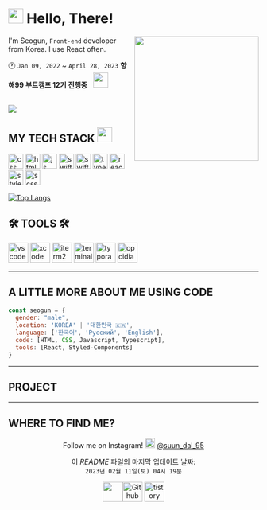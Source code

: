 

<h1><img src="https://user-images.githubusercontent.com/76584961/216099537-e1b5f736-96a4-4dee-94f3-5f040a105cfa.gif" style="height: 30px"/> Hello, There!</h1>

<img align="right" src="https://user-images.githubusercontent.com/76584961/216432124-bd562e56-0bc3-495d-8585-b60ad15e5033.gif" style="max-width: 100%; width: 250px; display: inline-block;"/>

<p>I'm Seogun, <code>Front-end</code> developer from Korea. I use React often.</p>
<p>🕐 <code>Jan 09, 2022</code> ~ <code>April 28, 2023</code> <b>향해99 부트캠프 12기 진행중</b> &nbsp;&nbsp;<img src="https://user-images.githubusercontent.com/76584961/216518470-88179044-bd5d-47b4-9a02-6224b29f5fa3.gif" style="height: 30px"/></p>

<!--<a href="https://hanghae99.spartacodingclub.kr/?utm_source=google&utm_medium=bs&utm_campaign=%ED%95%AD%ED%95%B4&utm_content=%ED%95%AD%ED%95%B4_%EB%B8%8C%EB%9E%9C%EB%93%9C&utm_term=%ED%95%AD%ED%95%B499&gclid=Cj0KCQiA2-2eBhClARIsAGLQ2RkbCk1fDiRiZggpA67f2tpNi9k9xPbEjybYrKfttpH0JnpLDRQZeCUaApoSEALw_wcB" target=_blank rel=noopener noreferrer><img src="https://user-images.githubusercontent.com/76584961/216495125-eee030e7-812b-427f-a765-76b495b4346c.png"  style="height: 30px"/></a> -->
<br />
<a href="https://hits.seeyoufarm.com"><img src="https://hits.seeyoufarm.com/api/count/incr/badge.svg?url=https%3A%2F%2Fgithub.com%2FSeogun95&count_bg=%23C8A03D&title_bg=%23555555&icon=git.svg&icon_color=%23FFFFFF&title=Seogun95&edge_flat=false"/></a>

<h2>MY TECH STACK <img src="https://user-images.githubusercontent.com/76584961/217931497-5525468d-4682-4e93-aaae-fcad0a1b9840.gif" style="height: 30px"/></h2>

<p>
   <img width="30" src="https://user-images.githubusercontent.com/76584961/216093017-3e1770bb-a305-492b-b0f7-c12e7935fae4.png" alt="css">
   <img width="30" src="https://user-images.githubusercontent.com/76584961/216093342-7b2cdcf6-9150-4b30-aedd-d5f79b1f44c8.png" alt="html">
   <img width="30" src="https://user-images.githubusercontent.com/76584961/216442416-85fcfa93-7512-4b9e-9ff4-1f3b4a9a6567.gif" alt="js">
   <img width="30" src="https://user-images.githubusercontent.com/76584961/216117810-7c78b892-cb2b-4050-8911-f51ae15cb85e.png" alt="swift">
   <img width="30" src="https://user-images.githubusercontent.com/76584961/216117822-e83f9b0c-3e41-44ac-9da9-05ecf3494c99.png" alt="swiftui">
   <img width="30" src="https://user-images.githubusercontent.com/76584961/216093353-d6b5485d-8e51-4f85-a090-552d8cb122ca.png" alt="typescript">    
   <img width="30" src="https://user-images.githubusercontent.com/76584961/218177725-96163589-fe2d-46ee-87b8-554b1b085260.png" alt="react"> 
   <img width="30" alt="styled" src="https://user-images.githubusercontent.com/76584961/218177308-36505717-ca4c-4da9-bb04-ffefa5ace9aa.png">
   <img width="30" alt="scss" src="https://user-images.githubusercontent.com/76584961/218178822-3037b0b3-07cc-486c-bda4-eb254eabe85a.png">
 
<!--<img style="width: 50px;" src="https://user-images.githubusercontent.com/76584961/216094038-441f7d64-1d02-4301-917c-6999c9f9723e.png" alt="bootstrap"> -->
</p>

[![Top Langs](https://github-readme-stats.vercel.app/api/top-langs/?username=Seogun95&layout=compact)](https://github.com/anuraghazra/github-readme-stats)


<h2>🛠️ TOOLS 🛠️</h2>
<p>   <img style="width: 40px;" alt="vscode" src="https://user-images.githubusercontent.com/76584961/216272325-ac8b1a90-41ae-42f9-84f9-b9ad9a485a6f.png">
<img style="width: 40px;" alt="xcode" src="https://user-images.githubusercontent.com/76584961/216272330-0370238a-e7a8-48df-8d39-28c5cd5c9612.png">
<img style="width: 40px;" alt="iterm2" src="https://user-images.githubusercontent.com/76584961/216276408-bfcaaff4-a516-4b63-9948-1508885f00a0.png">
<img style="width: 40px;" alt="terminal" src="https://user-images.githubusercontent.com/76584961/216279126-7cfa9d77-554a-4753-a600-5e6166074248.png">
<img style="width: 40px;" alt="typora" src="https://user-images.githubusercontent.com/76584961/216277590-ac90afd4-ed05-483f-862a-357c840eae79.png">
<img style="width: 40px;" alt="opcidian" src="https://user-images.githubusercontent.com/76584961/216277688-233c8c2c-2762-4a6a-b7e4-d2ba697841b3.png">
</p>

---

<h2>A LITTLE MORE ABOUT ME USING CODE</h2>

```javascript
const seogun = {
  gender: "male",
  location: 'KOREA' | '대한민국 🇰🇷',
  language: ['한국어', 'Русский', 'English'],
  code: [HTML, CSS, Javascript, Typescript],
  tools: [React, Styled-Components]
}
```

------
<h2>PROJECT</h2>


------
<h2>WHERE TO FIND ME?</h2>

<p align="center">Follow me on Instagram! <img alt="instagram" src="https://user-images.githubusercontent.com/76584961/216097483-1682634a-25ea-45ba-a112-9993858197d5.png" style="width: 20px"> <a href="https://www.instagram.com/suun_dal_95/" target="_blank" rel="noopener noreferrer">@suun_dal_95</a>
  </p>
<p align="center">이 <i>README</i> 파일의 마지막 업데이트 날짜: <br><code>2023년 02월 11일(토) 04시 19분</code></p>
  <p align="center"><img src="https://user-images.githubusercontent.com/76584961/216103441-02b488d1-cf51-4c47-afae-ddc6fbec868e.gif" style="height: 40px"/><a href="https://github.com/Seogun95" target=_blank rel=noopener noreferrer style="cursor: pointer;"><img alt="Github" src="https://user-images.githubusercontent.com/76584961/216338764-0852c2aa-60ff-47e5-ab06-653a4101f8c6.png" style="height: 40px"></a> 
<a href="https://seons-dev.tistory.com/" target=_blank rel=noopener noreferrer style="cursor: pointer;"><img alt="tistory" src="https://user-images.githubusercontent.com/76584961/216338770-66ee5516-a55d-4526-a5b0-386995b215ea.png" style="height: 40px"></a> 
</p>



